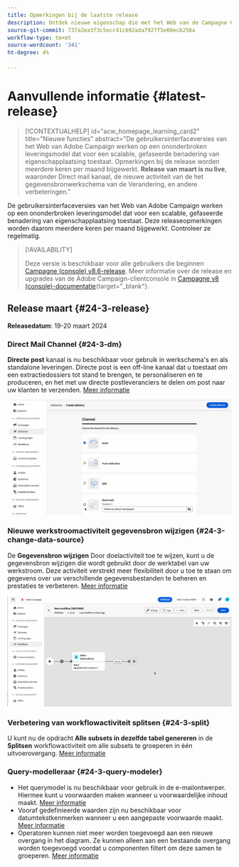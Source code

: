 ```yaml
---
title: Opmerkingen bij de laatste release
description: Ontdek nieuwe eigenschap die met het Web van de Campagne Gebruikersinterface komt
source-git-commit: 737a2ea3f3c5ecc41c692ada7927f5e60ecb256a
workflow-type: tm+mt
source-wordcount: '341'
ht-degree: 4%

---
```


# Aanvullende informatie  {#latest-release}


>[!CONTEXTUALHELP]
>id="acw_homepage_learning_card2"
>title="Nieuwe functies"
>abstract="De gebruikersinterfaceversies van het Web van Adobe Campaign werken op een ononderbroken leveringsmodel dat voor een scalable, gefaseerde benadering van eigenschapplaatsing toestaat. Opmerkingen bij de release worden meerdere keren per maand bijgewerkt. **Release van maart is nu live**, waaronder Direct mail kanaal, de nieuwe activiteit van de het gegevensbronwerkschema van de Verandering, en andere verbeteringen."


<!--Last update: **March 19, 2024**-->

De gebruikersinterfaceversies van het Web van Adobe Campaign werken op een ononderbroken leveringsmodel dat voor een scalable, gefaseerde benadering van eigenschapplaatsing toestaat. Deze releaseopmerkingen worden daarom meerdere keren per maand bijgewerkt. Controleer ze regelmatig.

>[!AVAILABILITY]
>
>Deze versie is beschikbaar voor alle gebruikers die beginnen [Campagne (console) v8.6-release](https://experienceleague.adobe.com/docs/campaign/campaign-v8/releases/release-notes.html). Meer informatie over de release en upgrades van de Adobe Campaign-clientconsole in [Campagne v8 (console)-documentatie](https://experienceleague.adobe.com/docs/campaign/campaign-v8/releases/upgrades.html){target="_blank"}.

## Release maart {#24-3-release}

**Releasedatum**: 19-20 maart 2024

### Direct Mail Channel {#24-3-dm}

**Directe post** kanaal is nu beschikbaar voor gebruik in werkschema&#39;s en als standalone leveringen. Directe post is een off-line kanaal dat u toestaat om een extractiedossiers tot stand te brengen, te personaliseren en te produceren, en het met uw directe postleveranciers te delen om post naar uw klanten te verzenden. [Meer informatie](../direct-mail/gs-direct-mail.md)

![](../assets/do-not-localize/direct-mail.gif)

### Nieuwe werkstroomactiviteit gegevensbron wijzigen {#24-3-change-data-source}

De **Gegevensbron wijzigen** Door doelactiviteit toe te wijzen, kunt u de gegevensbron wijzigen die wordt gebruikt door de werktabel van uw werkstroom. Deze activiteit verstrekt meer flexibiliteit door u toe te staan om gegevens over uw verschillende gegevensbestanden te beheren en prestaties te verbeteren. [Meer informatie](../workflows/activities/change-data-source.md)

![](../assets/do-not-localize/change-data-source.gif)

### Verbetering van workflowactiviteit splitsen {#24-3-split}

U kunt nu de opdracht **Alle subsets in dezelfde tabel genereren** in de **Splitsen** workflowactiviteit om alle subsets te groeperen in één uitvoerovergang. [Meer informatie](../workflows/activities/split.md)

### Query-modelleraar {#24-3-query-modeler}

* Het querymodel is nu beschikbaar voor gebruik in de e-mailontwerper. Hiermee kunt u voorwaarden maken wanneer u voorwaardelijke inhoud maakt. [Meer informatie](../personalization/conditions.md)
* Vooraf gedefinieerde waarden zijn nu beschikbaar voor datumtekstkenmerken wanneer u een aangepaste voorwaarde maakt. [Meer informatie](../query/build-query.md)
* Operatoren kunnen niet meer worden toegevoegd aan een nieuwe overgang in het diagram. Ze kunnen alleen aan een bestaande overgang worden toegevoegd voordat u componenten filtert om deze samen te groeperen. [Meer informatie](../query/build-query.md)
